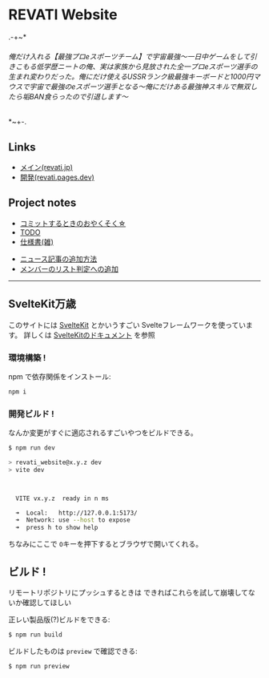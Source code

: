 # REVATI Website

.-+~*
###### 俺だけ入れる【最強プロeスポーツチーム】で宇宙最強〜一日中ゲームをして引きこもる低学歴ニートの俺、実は家族から見放された全一プロeスポーツ選手の生まれ変わりだった。俺にだけ使えるUSSRランク級最強キーボードと1000円マウスで宇宙で最強のeスポーツ選手となる～俺にだけある最強神スキルで無双したら垢BAN食らったので引退します～
*~+-.

## Links

- [メイン(revati.jp)](https://revati.jp)
- [開発(revati.pages.dev)](https://revati.pages.dev)

## Project notes

- [コミットするときのおやくそく☆](./docs/CONTRIBUTING.md)
- [TODO](./docs/TODO.md)
- [仕様書(雑)](./docs/SPECIFICATION.md)

* [ニュース記事の追加方法](./docs/ADDING_NEWS.md)
* [メンバーのリスト判定への追加](./src/lib/data/members.ts)

---

## SvelteKit万歳

このサイトには [SvelteKit](https://kit.svelte.jp) とかいうすごい Svelteフレームワークを使っています。
詳しくは [SvelteKitのドキュメント](https://kit.svelte.jp/docs/introduction) を参照

### 環境構築 !

npm で依存関係をインストール:

```bash
npm i
```

### 開発ビルド !

なんか変更がすぐに適応されるすごいやつをビルドできる。

```bash
$ npm run dev

> revati_website@x.y.z dev
> vite dev



  VITE vx.y.z  ready in n ms

  ➜  Local:   http://127.0.0.1:5173/
  ➜  Network: use --host to expose
  ➜  press h to show help
```

ちなみにここで `O`キーを押下するとブラウザで開いてくれる。

## ビルド !

リモートリポジトリにプッシュするときは できればこれらを試して崩壊してないか確認してほしい

正レい製品版(?)ビルドをできる:

```bash
$ npm run build
```

ビルドしたものは `preview` で確認できる:

```bash
$ npm run preview
```
